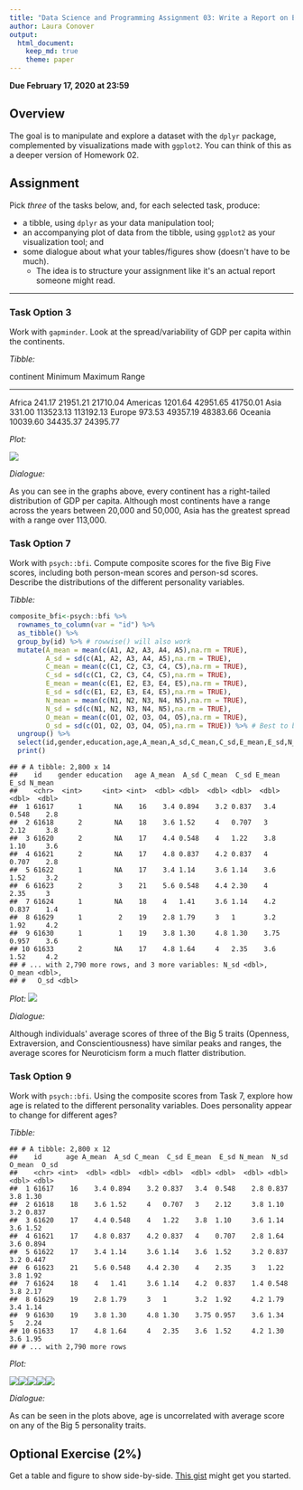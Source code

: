 ```yaml
---
title: "Data Science and Programming Assignment 03: Write a Report on Exploring a Dataset"
author: Laura Conover
output: 
  html_document:
    keep_md: true
    theme: paper
---
```




__Due February 17, 2020 at 23:59__


## Overview

The goal is to manipulate and explore a dataset with the `dplyr` package, 
complemented by visualizations made with `ggplot2`. You can think of this as a 
deeper version of Homework 02.

## Assignment

Pick _*three*_ of the tasks below, and, for each selected task, produce: 

- a tibble, using `dplyr` as your data manipulation tool;
- an accompanying plot of data from the tibble, using `ggplot2` as your visualization tool; and
- some dialogue about what your tables/figures show (doesn't have to be much).
  - The idea is to structure your assignment like it's an actual report someone
    might read.

---

### Task Option 3

Work with `gapminder`. Look at the spread/variability of GDP per capita within 
the continents.
  
_Tibble:_
  

continent     Minimum     Maximum       Range
----------  ---------  ----------  ----------
Africa         241.17    21951.21    21710.04
Americas      1201.64    42951.65    41750.01
Asia           331.00   113523.13   113192.13
Europe         973.53    49357.19    48383.66
Oceania      10039.60    34435.37    24395.77

_Plot:_
  
![](A3_files/figure-html/unnamed-chunk-2-1.png)<!-- -->

<!-- Plotting GDP on a log scale might be better -->

_Dialogue:_
  
As you can see in the graphs above, every continent has a right-tailed distribution of GDP per capita.  Although most continents have a range across the years between 20,000 and 50,000, Asia has the greatest spread with a range over 113,000.

  
### Task Option 7

Work with `psych::bfi`. Compute composite scores for the five Big Five scores, 
including both person-mean scores and person-sd scores. Describe the 
distributions of the different personality variables.
 
_Tibble:_

```r
composite_bfi<-psych::bfi %>% 
  rownames_to_column(var = "id") %>% 
  as_tibble() %>%
  group_by(id) %>% # rowwise() will also work
  mutate(A_mean = mean(c(A1, A2, A3, A4, A5),na.rm = TRUE), 
         A_sd = sd(c(A1, A2, A3, A4, A5),na.rm = TRUE), 
         C_mean = mean(c(C1, C2, C3, C4, C5),na.rm = TRUE), 
         C_sd = sd(c(C1, C2, C3, C4, C5),na.rm = TRUE), 
         E_mean = mean(c(E1, E2, E3, E4, E5),na.rm = TRUE), 
         E_sd = sd(c(E1, E2, E3, E4, E5),na.rm = TRUE), 
         N_mean = mean(c(N1, N2, N3, N4, N5),na.rm = TRUE), 
         N_sd = sd(c(N1, N2, N3, N4, N5),na.rm = TRUE), 
         O_mean = mean(c(O1, O2, O3, O4, O5),na.rm = TRUE), 
         O_sd = sd(c(O1, O2, O3, O4, O5),na.rm = TRUE)) %>% # Best to break this up into multiple lines like I did here.
  ungroup() %>% 
  select(id,gender,education,age,A_mean,A_sd,C_mean,C_sd,E_mean,E_sd,N_mean,N_sd,O_mean,O_sd) %>% 
  print()
```

```
## # A tibble: 2,800 x 14
##    id    gender education   age A_mean  A_sd C_mean  C_sd E_mean  E_sd N_mean
##    <chr>  <int>     <int> <int>  <dbl> <dbl>  <dbl> <dbl>  <dbl> <dbl>  <dbl>
##  1 61617      1        NA    16    3.4 0.894    3.2 0.837   3.4  0.548    2.8
##  2 61618      2        NA    18    3.6 1.52     4   0.707   3    2.12     3.8
##  3 61620      2        NA    17    4.4 0.548    4   1.22    3.8  1.10     3.6
##  4 61621      2        NA    17    4.8 0.837    4.2 0.837   4    0.707    2.8
##  5 61622      1        NA    17    3.4 1.14     3.6 1.14    3.6  1.52     3.2
##  6 61623      2         3    21    5.6 0.548    4.4 2.30    4    2.35     3  
##  7 61624      1        NA    18    4   1.41     3.6 1.14    4.2  0.837    1.4
##  8 61629      1         2    19    2.8 1.79     3   1       3.2  1.92     4.2
##  9 61630      1         1    19    3.8 1.30     4.8 1.30    3.75 0.957    3.6
## 10 61633      2        NA    17    4.8 1.64     4   2.35    3.6  1.52     4.2
## # ... with 2,790 more rows, and 3 more variables: N_sd <dbl>, O_mean <dbl>,
## #   O_sd <dbl>
```

_Plot:_
![](A3_files/figure-html/unnamed-chunk-4-1.png)<!-- -->

_Dialogue:_
  
Although individuals' average scores of three of the Big 5 traits (Openness, Extraversion, and Conscientiousness) have similar peaks and ranges, the average scores for Neuroticism form a much flatter distribution.
  
### Task Option 9

Work with `psych::bfi`. Using the composite scores from Task 7, explore how age
is related to the different personality variables. Does personality appear to 
change for different ages?
  
_Tibble:_
  

```
## # A tibble: 2,800 x 12
##    id      age A_mean  A_sd C_mean  C_sd E_mean  E_sd N_mean  N_sd O_mean  O_sd
##    <chr> <int>  <dbl> <dbl>  <dbl> <dbl>  <dbl> <dbl>  <dbl> <dbl>  <dbl> <dbl>
##  1 61617    16    3.4 0.894    3.2 0.837   3.4  0.548    2.8 0.837    3.8 1.30 
##  2 61618    18    3.6 1.52     4   0.707   3    2.12     3.8 1.10     3.2 0.837
##  3 61620    17    4.4 0.548    4   1.22    3.8  1.10     3.6 1.14     3.6 1.52 
##  4 61621    17    4.8 0.837    4.2 0.837   4    0.707    2.8 1.64     3.6 0.894
##  5 61622    17    3.4 1.14     3.6 1.14    3.6  1.52     3.2 0.837    3.2 0.447
##  6 61623    21    5.6 0.548    4.4 2.30    4    2.35     3   1.22     3.8 1.92 
##  7 61624    18    4   1.41     3.6 1.14    4.2  0.837    1.4 0.548    3.8 2.17 
##  8 61629    19    2.8 1.79     3   1       3.2  1.92     4.2 1.79     3.4 1.14 
##  9 61630    19    3.8 1.30     4.8 1.30    3.75 0.957    3.6 1.34     5   2.24 
## 10 61633    17    4.8 1.64     4   2.35    3.6  1.52     4.2 1.30     3.6 1.95 
## # ... with 2,790 more rows
```
 
_Plot:_
 
![](A3_files/figure-html/unnamed-chunk-6-1.png)<!-- -->![](A3_files/figure-html/unnamed-chunk-6-2.png)<!-- -->![](A3_files/figure-html/unnamed-chunk-6-3.png)<!-- -->![](A3_files/figure-html/unnamed-chunk-6-4.png)<!-- -->![](A3_files/figure-html/unnamed-chunk-6-5.png)<!-- -->

_Dialogue:_
  
As can be seen in the plots above, age is uncorrelated with average score on any of the Big 5 personality traits.
  
## Optional Exercise (2%)

Get a table and figure to show side-by-side. 
[This gist](https://gist.github.com/jennybc/e9e9aba6ba18c72cec26) might get you 
started.
